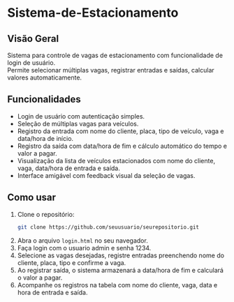 # Sistema-de-Estacionamento


## Visão Geral
Sistema para controle de vagas de estacionamento com funcionalidade de login de usuário.  
Permite selecionar múltiplas vagas, registrar entradas e saídas, calcular valores automaticamente.

## Funcionalidades
- Login de usuário com autenticação simples.
- Seleção de múltiplas vagas para veículos.
- Registro da entrada com nome do cliente, placa, tipo de veículo, vaga e data/hora de início.
- Registro da saída com data/hora de fim e cálculo automático do tempo e valor a pagar.
- Visualização da lista de veículos estacionados com nome do cliente, vaga, data/hora de entrada e saída.
- Interface amigável com feedback visual da seleção de vagas.


## Como usar
1. Clone o repositório:
    ```bash
    git clone https://github.com/seuusuario/seurepositorio.git
    ```
2. Abra o arquivo `login.html` no seu navegador.
3. Faça login com o usuario admin e senha 1234.
4. Selecione as vagas desejadas, registre entradas preenchendo nome do cliente, placa, tipo e confirme a vaga.
5. Ao registrar saída, o sistema armazenará a data/hora de fim e calculará o valor a pagar.
6. Acompanhe os registros na tabela com nome do cliente, vaga, data e hora de entrada e saída.



